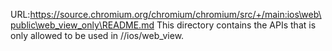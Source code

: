 URL:https://source.chromium.org/chromium/chromium/src/+/main:ios\web\public\web_view_only\README.md
This directory contains the APIs that is only allowed to be used in //ios/web_view.
